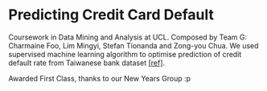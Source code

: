# Predicting Credit Card Default

Coursework in Data Mining and Analysis at UCL. Composed by Team G: Charmaine Foo, Lim Mingyi, Stefan Tionanda and Zong-you Chua. We used supervised machine learning algorithm to optimise prediction of credit default rate from Taiwanese bank dataset [[ref]](https://www.kaggle.com/uciml/default-of-credit-card-clients-dataset).

Awarded First Class, thanks to our New Years Group :p
